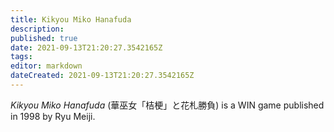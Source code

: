 ```yaml
---
title: Kikyou Miko Hanafuda
description: 
published: true
date: 2021-09-13T21:20:27.3542165Z 
tags: 
editor: markdown
dateCreated: 2021-09-13T21:20:27.3542165Z
---
```

_Kikyou Miko Hanafuda_ (<span lang='ja'>華巫女「桔梗」と花札勝負</span>) is a WIN game published in 1998 by Ryu Meiji.

